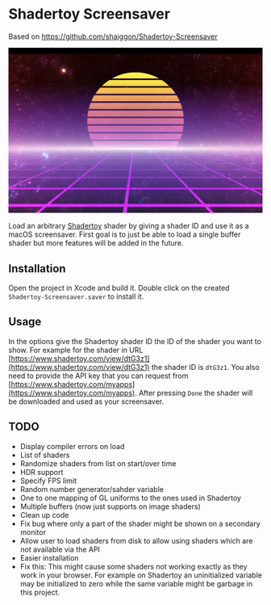 # Shadertoy Screensaver

Based on https://github.com/shaiggon/Shadertoy-Screensaver

![Screenshot of the screensaver](screenshot/screenshot.png?raw=true)

Load an arbitrary [Shadertoy](https://shadertoy.com) shader by giving a shader ID and
use it as a macOS screensaver. First goal is to just be able to load a single buffer shader
but more features will be added in the future.

## Installation

Open the project in Xcode and build it. Double click on the created `Shadertoy-Screensaver.saver` to install it.

## Usage

In the options give the Shadertoy shader ID the ID of the shader you want to show. For example
for the shader in URL [https://www.shadertoy.com/view/dtG3z1](https://www.shadertoy.com/view/dtG3z1)
the shader ID is `dtG3z1`. You also need to provide the API key that you can request from
[https://www.shadertoy.com/myapps](https://www.shadertoy.com/myapps). After pressing `Done` the
shader will be downloaded and used as your screensaver.


## TODO

* Display compiler errors on load
* List of shaders
* Randomize shaders from list on start/over time
* HDR support
* Specify FPS limit
* Random number generator/sahder variable
* One to one mapping of GL uniforms to the ones used in Shadertoy
* Multiple buffers (now just supports on image shaders)
* Clean up code
* Fix bug where only a part of the shader might be shown on a secondary monitor
* Allow user to load shaders from disk to allow using shaders which are not available via the API
* Easier installation
* Fix this: This might cause some shaders not working exactly as they work in your browser. For example on Shadertoy an uninitialized
variable may be initialized to zero while the same variable might be garbage in this project.
